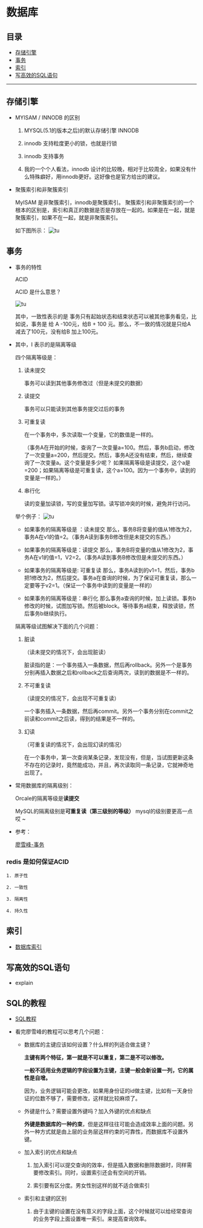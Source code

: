 # 数据库

## 目录

* [存储引擎](#存储引擎)
* [事务](#事务)
* [索引](#索引)
* [写高效的SQL语句](#写高效的SQL语句)

---

## 存储引擎

* MYISAM / INNODB 的区别

    1. MYSQL(5.1的版本之后)的默认存储引擎 INNODB

    2. innodb 支持粒度更小的锁，也就是行锁

    3. innodb 支持事务

    4. 我的一个个人看法，innodb 设计的比较晚，相对于比较周全，如果没有什么特殊癖好，用innodb更好。这好像也是官方给出的建议。

* 聚簇索引和非聚簇索引

    MyISAM 是非聚簇索引，innodb是聚簇索引。 聚簇索引和非聚簇索引的一个根本的区别是，索引和真正的数据是否是存放在一起的。如果是在一起，就是聚簇索引，如果不在一起，就是非聚簇索引。

    如下图所示：
    ![tu](../pic/数据库_1.jpg)


## 事务

* 事务的特性

    ACID

    ACID 是什么意思？

    ![tu](../pic/数据库_2ACID.png)

    其中，一致性表示的是 事务只有起始状态和结束状态可以被其他事务看见，比如说，事务是 给 A -100元，给B + 100 元。那么，不一致的情况就是只给A 减去了100元，没有给B 加上100元。

* 其中，I 表示的是隔离等级

    四个隔离等级是：
    1. 读未提交

        事务可以读到其他事务修改过（但是未提交的数据）
    2. 读提交

        事务可以只能读到其他事务提交过后的事务

    3. 可重复读

        在一个事务中，多次读取一个变量，它的数值是一样的。

        （事务A在开始的时候，查询了一次变量a=100。然后，事务b启动，修改了一次变量a=200，然后提交。然后，事务A还没有结束，然后，继续查询了一次变量a。这个变量是多少呢？  如果隔离等级是读提交，这个a是=200；如果隔离等级是可重复读，这个a=100。因为一个事务中，读到的变量是一样的。）

    4. 串行化

        读的变量加读锁，写的变量加写锁。读写锁冲突的时候，避免并行访问。

    举个例子：
    ![tu](../pic/数据库_3隔离等级.png)

    * 如果事务的隔离等级是 ：读未提交
    那么，事务B将变量的值从1修改为2，事务A在v1的值=2。（事务A读到事务B修改但是未提交的东西。）

    * 如果事务的隔离等级是：读提交
    那么，事务B将变量的值从1修改为2，事务A在v1的值=1，V2=2。（事务A读到事务B修改但是未提交的东西。）

    * 如果事务的隔离等级是: 可重复读
    那么，事务A读到的v1=1，然后，事务b把1修改为2，然后提交。事务a在查询的时候，为了保证可重复读，那么一定要等于v2=1。（保证一个事务中读到的变量是一样的）

    * 如果事务的隔离等级是：串行化
    那么事务a查询的时候，加上读锁。事务b修改的时候，试图加写锁。然后被block。等待事务a结束，释放读锁，然后事务b继续执行。

    隔离等级试图解决下面的几个问题：

    1. 脏读

        （读未提交的情况下，会出现脏读）

        脏读指的是：一个事务插入一条数据，然后再rollback。另外一个是事务分别再插入数据之后和rollback之后查询两次，读到的数据是不一样的。
    
    2. 不可重复读

        （读提交的情况下，会出现不可重复读）

        一个事务插入一条数据，然后再commit。另外一个事务分别在commit之前读和commit之后读，得到的结果是不一样的。


    3. 幻读 

        （可重复读的情况下，会出现幻读的情况）
        
        在一个事务中，第一次查询某条记录，发现没有，但是，当试图更新这条不存在的记录时，竟然能成功，并且，再次读取同一条记录，它就神奇地出现了。

* 常用数据库的隔离级别：

    Orcale的隔离等级是**读提交**

    MySQL的隔离级别是**可重复读（第三级别的等级）** mysql的级别要更高一点哎 ~


* 参考：

    [廖雪峰-事务](https://www.liaoxuefeng.com/wiki/001508284671805d39d23243d884b8b99f440bfae87b0f4000/0015091672511496641de7eeea04f67bf55ccf22e35e428000)


### redis 是如何保证ACID

    1. 原子性 

    2. 一致性

    3. 隔离性

    4. 持久性



## 索引

- [数据库索引](./数据库-索引.md)

## 写高效的SQL语句

* explain


## SQL的教程

- [SQL教程](https://www.liaoxuefeng.com/wiki/001508284671805d39d23243d884b8b99f440bfae87b0f4000)

* 看完廖雪峰的教程可以思考几个问题：

    * 数据库的主键应该如何设置？什么样的列适合做主键？

        **主键有两个特征，第一就是不可以重复，第二是不可以修改。**

        **一般不适用业务逻辑的字段设置为主键，主键一般会新设置一列，它的属性是自增。**

        因为，业务逻辑可能会更改，如果用身份证的id做主键，比如有一天身份证的位数不够了，需要修改，这样就比较麻烦了。

    * 外键是什么？需要设置外键吗？加入外键的优点和缺点

        **外键是数据库的一种约束**，但是这样往往可能会造成效率上面的问题。另外一种方式就是由上层的业务层这样约束的可靠性，而数据库不设置外键。

    * 加入索引的优点和缺点

        1. 加入索引可以提交查询的效率，但是插入数据和删除数据时，同样需要修改索引。同时，设置索引还会有空间的开销。

        2. 索引要有区分度。男女性别这样的就不适合做索引

    * 索引和主键的区别

        1. 由于主键的设置在没有意义的字段上面，这个时候就可以给经常查询的业务字段上面设置唯一索引。来提高查询效率。

